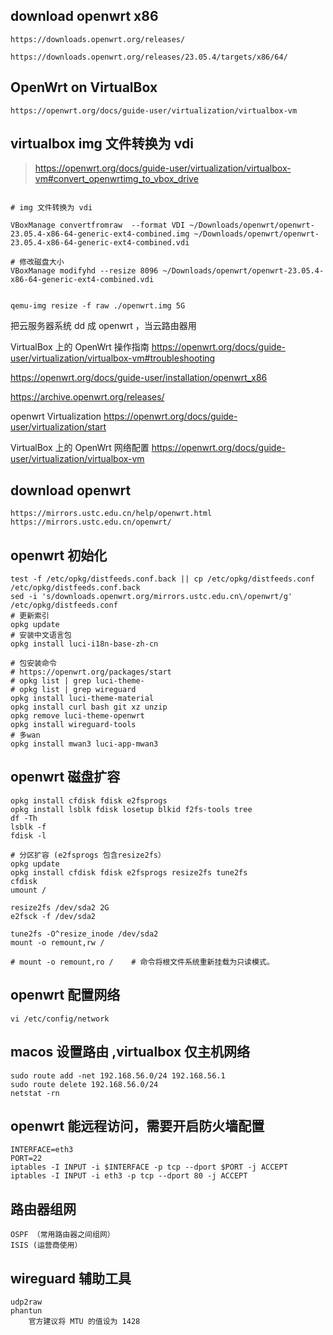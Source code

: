 ## download openwrt x86

    https://downloads.openwrt.org/releases/

    https://downloads.openwrt.org/releases/23.05.4/targets/x86/64/

## OpenWrt on VirtualBox

    https://openwrt.org/docs/guide-user/virtualization/virtualbox-vm

## virtualbox img 文件转换为 vdi

> https://openwrt.org/docs/guide-user/virtualization/virtualbox-vm#convert_openwrtimg_to_vbox_drive

```shell

# img 文件转换为 vdi

VBoxManage convertfromraw  --format VDI ~/Downloads/openwrt/openwrt-23.05.4-x86-64-generic-ext4-combined.img ~/Downloads/openwrt/openwrt-23.05.4-x86-64-generic-ext4-combined.vdi

# 修改磁盘大小
VBoxManage modifyhd --resize 8096 ~/Downloads/openwrt/openwrt-23.05.4-x86-64-generic-ext4-combined.vdi

```

```shell

qemu-img resize -f raw ./openwrt.img 5G

```

把云服务器系统 dd 成 openwrt ，当云路由器用

VirtualBox 上的 OpenWrt 操作指南
https://openwrt.org/docs/guide-user/virtualization/virtualbox-vm#troubleshooting

https://openwrt.org/docs/guide-user/installation/openwrt_x86

https://archive.openwrt.org/releases/

openwrt Virtualization
https://openwrt.org/docs/guide-user/virtualization/start

VirtualBox 上的 OpenWrt 网络配置
https://openwrt.org/docs/guide-user/virtualization/virtualbox-vm

## download openwrt

    https://mirrors.ustc.edu.cn/help/openwrt.html
    https://mirrors.ustc.edu.cn/openwrt/

## openwrt 初始化

    test -f /etc/opkg/distfeeds.conf.back || cp /etc/opkg/distfeeds.conf /etc/opkg/distfeeds.conf.back
    sed -i 's/downloads.openwrt.org/mirrors.ustc.edu.cn\/openwrt/g' /etc/opkg/distfeeds.conf
    # 更新索引
    opkg update
    # 安装中文语言包
    opkg install luci-i18n-base-zh-cn

    # 包安装命令
    # https://openwrt.org/packages/start
    # opkg list | grep luci-theme-
    # opkg list | grep wireguard
    opkg install luci-theme-material
    opkg install curl bash git xz unzip
    opkg remove luci-theme-openwrt
    opkg install wireguard-tools
    # 多wan
    opkg install mwan3 luci-app-mwan3

## openwrt 磁盘扩容

    opkg install cfdisk fdisk e2fsprogs
    opkg install lsblk fdisk losetup blkid f2fs-tools tree
    df -Th
    lsblk -f
    fdisk -l

    # 分区扩容 (e2fsprogs 包含resize2fs）
    opkg update
    opkg install cfdisk fdisk e2fsprogs resize2fs tune2fs
    cfdisk
    umount /

    resize2fs /dev/sda2 2G
    e2fsck -f /dev/sda2

    tune2fs -O^resize_inode /dev/sda2
    mount -o remount,rw /

    # mount -o remount,ro /    # 命令将根文件系统重新挂载为只读模式。

## openwrt 配置网络

    vi /etc/config/network

## macos 设置路由 ,virtualbox 仅主机网络

    sudo route add -net 192.168.56.0/24 192.168.56.1
    sudo route delete 192.168.56.0/24
    netstat -rn

## openwrt 能远程访问，需要开启防火墙配置

    INTERFACE=eth3
    PORT=22
    iptables -I INPUT -i $INTERFACE -p tcp --dport $PORT -j ACCEPT
    iptables -I INPUT -i eth3 -p tcp --dport 80 -j ACCEPT

## 路由器组网

    OSPF （常用路由器之间组网）
    ISIS (运营商使用）


##  wireguard 辅助工具

    udp2raw
    phantun
        官方建议将 MTU 的值设为 1428
